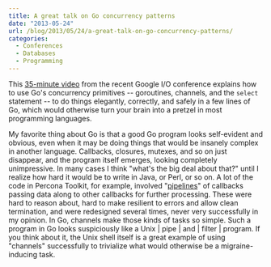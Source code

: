 ```yaml
---
title: A great talk on Go concurrency patterns
date: "2013-05-24"
url: /blog/2013/05/24/a-great-talk-on-go-concurrency-patterns/
categories:
  - Conferences
  - Databases
  - Programming
---
```

This [35-minute video](https://developers.google.com/events/io/sessions/332768653) from the recent Google I/O conference explains how to use Go's concurrency primitives -- goroutines, channels, and the `select` statement -- to do things elegantly, correctly, and safely in a few lines of Go, which would otherwise turn your brain into a pretzel in most programming languages.

My favorite thing about Go is that a good Go program looks self-evident and obvious, even when it may be doing things that would be insanely complex in another language. Callbacks, closures, mutexes, and so on just disappear, and the program itself emerges, looking completely unimpressive. In many cases I think "what's the big deal about that?" until I realize how hard it would be to write in Java, or Perl, or so on. A lot of the code in Percona Toolkit, for example, involved "[pipelines](http://bazaar.launchpad.net/~percona-toolkit-dev/percona-toolkit/2.1/view/head:/bin/pt-query-digest#L11835)" of callbacks passing data along to other callbacks for further processing. These were hard to reason about, hard to make resilient to errors and allow clean termination, and were redesigned several times, never very successfully in my opinion. In Go, channels make those kinds of tasks so simple. Such a program in Go looks suspiciously like a Unix | pipe | and | filter | program. If you think about it, the Unix shell itself is a great example of using "channels" successfully to trivialize what would otherwise be a migraine-inducing task.


